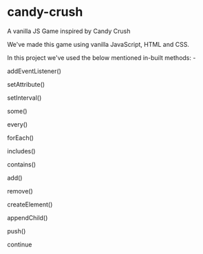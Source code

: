 # candy-crush
A vanilla JS Game inspired by Candy Crush

We've made this game using vanilla JavaScript, HTML and CSS.

In this project we've used the below mentioned in-built methods: -

addEventListener()

setAttribute()

setInterval()

some()

every()

forEach()

includes()

contains()

add()

remove()

createElement()

appendChild()

push()

continue
